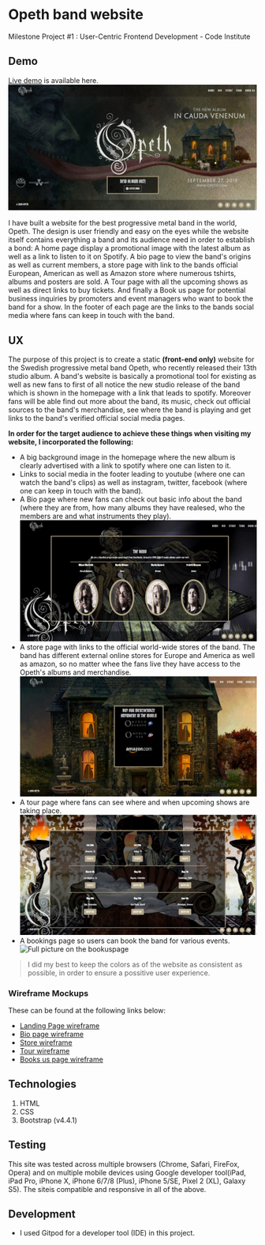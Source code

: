 # Opeth band website
Milestone Project #1 : User-Centric Frontend Development - Code Institute 

## Demo
[Live demo](----) is available here.
![](assets/images/homepage-screenshot.jpg "Full picture on the Homepage")

I have built a website for the best progressive metal band in the world, Opeth. The design is user friendly and easy on the eyes while the website itself contains everything a band and its audience need in order to establish a bond: A home page display a promotional image with the latest album as well as a link to listen to it on Spotify. A bio page to view the band's origins as well as current members, a store page with link to the bands official European, American as well as Amazon store where numerous tshirts, albums and posters are sold. A Tour page with all the upcoming shows as well as direct links to buy tickets. And finally a Book us page for potential business inquiries by promoters and event managers who want to book the band for a show. In the footer of each page are the links to the bands social media where fans can keep in touch with the band.

## UX

The purpose of this project is to create a static **(front-end only)** website for the Swedish progressive metal band Opeth, who recently released their 13th studio album. A band's website is basically a promotional tool for existing as well as new fans to first of all notice the new studio release of the band which is shown in the homepage with a link that leads to spotify. Moreover fans will be able find out more about the band, its music, check out official sources to the band's merchandise, see where the band is playing and get links to the band's verified official social media pages.

**In order for the target audience to achieve these things when visiting my website, I incorporated the following:**
- A big background image in the homepage where the new album is clearly advertised with a link to spotify where one can listen to it.
- Links to social media in the footer leading to youtube (where one can watch the band's clips) as well as instagram, twitter, facebook (where one can keep in touch with the band).
- A Bio page where new fans can check out basic info about the band (where they are from, how many albums they have realesed, who the members are and what instruments they play).
![](assets/images/biopage-screenshot.jpg "Full picture on the biopage")
- A store page with links to the official world-wide stores of the band. The band has different external online stores for Europe and America as well as amazon, so no matter whee the fans live they have access to the Opeth's albums and merchandise.
![](assets/images/storepage-screenshot.jpg "Full picture on the storepage")
- A tour page where fans can see where and when upcoming shows are taking place.
![](assets/images/tourpage-screenshot.jpg "Full picture on the tourpage")
- A bookings page so users can book the band for various events.
![](assets/images/bookpage-screenshot.jpg "Full picture on the bookuspage")



>I did my best to keep the colors as of the website as consistent as possible, in order to ensure a possitive user experience.
 ### Wireframe Mockups
 
 These can be found at the following links below:
- [Landing Page wireframe](https://github.com/NikolasPolychronidis/user-centric-fronted-development-milestone-project/blob/master/assets/images/home-wireframe.jpg)
- [Bio page wireframe](https://github.com/NikolasPolychronidis/user-centric-fronted-development-milestone-project/blob/master/assets/images/bio-wireframe.jpg)
- [Store wireframe](https://github.com/NikolasPolychronidis/user-centric-fronted-development-milestone-project/blob/master/assets/images/store-wireframe.jpg)
- [Tour wireframe](https://github.com/NikolasPolychronidis/user-centric-fronted-development-milestone-project/blob/master/assets/images/tour-wireframe.jpg)
- [Books us page wireframe](https://github.com/NikolasPolychronidis/user-centric-fronted-development-milestone-project/blob/master/assets/images/bookus-wireframe.jpg)
 

## Technologies
1. HTML
2. CSS
3. Bootstrap (v4.4.1)

## Testing
This site was tested across multiple browsers  (Chrome, Safari, FireFox, Opera) and on multiple mobile devices using Google developer tool(iPad, iPad Pro, iPhone X, iPhone 6/7/8 (Plus), iPhone 5/SE, Pixel 2 (XL), Galaxy S5). The siteis compatible and responsive in all of the above.

## Development
- I used Gitpod for a developer tool (IDE) in this project.


